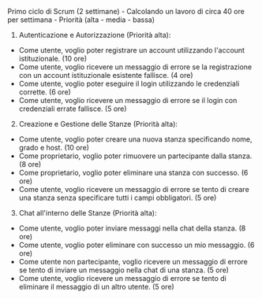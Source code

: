 Primo ciclo di Scrum (2 settimane) - Calcolando un lavoro di circa 40 ore per settimana - Priorità (alta - media - bassa)

1. Autenticazione e Autorizzazione (Priorità alta):
- Come utente, voglio poter registrare un account utilizzando l'account istituzionale. (10 ore)
- Come utente, voglio ricevere un messaggio di errore se la registrazione con un account istituzionale esistente fallisce. (4 ore)
- Come utente, voglio poter eseguire il login utilizzando le credenziali corrette. (6 ore)
- Come utente, voglio ricevere un messaggio di errore se il login con credenziali errate fallisce. (5 ore)

2. Creazione e Gestione delle Stanze (Priorità alta):
- Come utente, voglio poter creare una nuova stanza specificando nome, grado e host. (10 ore)
- Come proprietario, voglio poter rimuovere un partecipante dalla stanza. (8 ore)
- Come proprietario, voglio poter eliminare una stanza con successo. (6 ore)
- Come utente, voglio ricevere un messaggio di errore se tento di creare una stanza senza specificare tutti i campi obbligatori. (5 ore)

3. Chat all'interno delle Stanze (Priorità alta):
- Come utente, voglio poter inviare messaggi nella chat della stanza. (8 ore)
- Come utente, voglio poter eliminare con successo un mio messaggio. (6 ore)
- Come utente non partecipante, voglio ricevere un messaggio di errore se tento di inviare un messaggio nella chat di una stanza. (5 ore)
- Come utente, voglio ricevere un messaggio di errore se tento di eliminare il messaggio di un altro utente. (5 ore)
